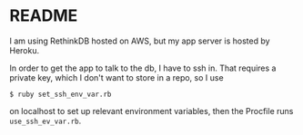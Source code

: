 # README

I am using RethinkDB hosted on AWS, but my app server is hosted by Heroku.

In order to get the app to talk to the db, I have to ssh in. That requires a private
key, which I don't want to store in a repo, so I use

```
$ ruby set_ssh_env_var.rb
```
on localhost to set up relevant environment variables, then the Procfile runs `use_ssh_ev_var.rb`.
